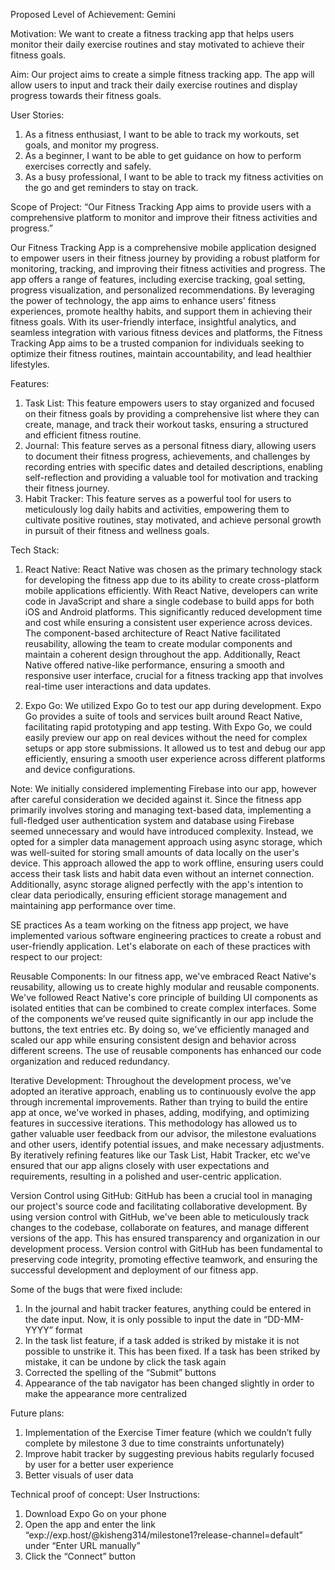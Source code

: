 Proposed Level of Achievement: 
Gemini

Motivation:
We want to create a fitness tracking app that helps users monitor their daily exercise routines and stay motivated to achieve their fitness goals. 

Aim: 
Our project aims to create a simple fitness tracking app. The app will allow users to input and track their daily exercise routines and display progress towards their fitness goals.

User Stories: 
1. As a fitness enthusiast, I want to be able to track my workouts, set goals, and monitor my progress.
2.  As a beginner, I want to be able to get guidance on how to perform exercises correctly and safely.
3. As a busy professional, I want to be able to track my fitness activities on the go and get reminders to stay on track. 

Scope of Project:
“Our Fitness Tracking App aims to provide users with a comprehensive platform to monitor and improve their fitness activities and progress.”

Our Fitness Tracking App is a comprehensive mobile application designed to empower users in their fitness journey by providing a robust platform for monitoring, tracking, and improving their fitness activities and progress. The app offers a range of features, including exercise tracking, goal setting, progress visualization, and personalized recommendations. By leveraging the power of technology, the app aims to enhance users' fitness experiences, promote healthy habits, and support them in achieving their fitness goals. With its user-friendly interface, insightful analytics, and seamless integration with various fitness devices and platforms, the Fitness Tracking App aims to be a trusted companion for individuals seeking to optimize their fitness routines, maintain accountability, and lead healthier lifestyles.

Features:
1) Task List: This feature empowers users to stay organized and focused on their fitness goals by providing a comprehensive list where they can create, manage, and track their workout tasks, ensuring a structured and efficient fitness routine.
2) Journal:  This feature serves as a personal fitness diary, allowing users to document their fitness progress, achievements, and challenges by recording entries with specific dates and detailed descriptions, enabling self-reflection and providing a valuable tool for motivation and tracking their fitness journey.
3) Habit Tracker: This feature serves as a powerful tool for users to meticulously log daily habits and activities, empowering them to cultivate positive routines, stay motivated, and achieve personal growth in pursuit of their fitness and wellness goals.



Tech Stack: 
1) React Native:
React Native was chosen as the primary technology stack for developing the fitness app due to its ability to create cross-platform mobile applications efficiently. With React Native, developers can write code in JavaScript and share a single codebase to build apps for both iOS and Android platforms. This significantly reduced development time and cost while ensuring a consistent user experience across devices. The component-based architecture of React Native facilitated reusability, allowing the team to create modular components and maintain a coherent design throughout the app. Additionally, React Native offered native-like performance, ensuring a smooth and responsive user interface, crucial for a fitness tracking app that involves real-time user interactions and data updates.

2) Expo Go:
We utilized Expo Go to test our app during development. Expo Go provides a suite of tools and services built around React Native, facilitating rapid prototyping and app testing. With Expo Go, we could easily preview our app on real devices without the need for complex setups or app store submissions. It allowed us to test and debug our app efficiently, ensuring a smooth user experience across different platforms and device configurations. 

Note:
We initially considered implementing Firebase into our app, however after careful consideration we decided against it. Since the fitness app primarily involves storing and managing text-based data, implementing a full-fledged user authentication system and database using Firebase seemed unnecessary and would have introduced complexity. Instead, we opted for a simpler data management approach using async storage, which was well-suited for storing small amounts of data locally on the user's device. This approach allowed the app to work offline, ensuring users could access their task lists and habit data even without an internet connection. Additionally, async storage aligned perfectly with the app's intention to clear data periodically, ensuring efficient storage management and maintaining app performance over time.


SE practices
As a team working on the fitness app project, we have implemented various software engineering practices to create a robust and user-friendly application. Let's elaborate on each of these practices with respect to our project:

Reusable Components: In our fitness app, we've embraced React Native's reusability, allowing us to create highly modular and reusable components. We've followed React Native's core principle of building UI components as isolated entities that can be combined to create complex interfaces. Some of the components we’ve reused quite significantly in our app include the buttons, the text entries etc. By doing so, we've efficiently managed and scaled our app while ensuring consistent design and behavior across different screens. The use of reusable components has enhanced our code organization and reduced redundancy.

Iterative Development: Throughout the development process, we've adopted an iterative approach, enabling us to continuously evolve the app through incremental improvements. Rather than trying to build the entire app at once, we've worked in phases, adding, modifying, and optimizing features in successive iterations. This methodology has allowed us to gather valuable user feedback from our advisor, the milestone evaluations and other users, identify potential issues, and make necessary adjustments. By iteratively refining features like our Task List, Habit Tracker, etc we've ensured that our app aligns closely with user expectations and requirements, resulting in a polished and user-centric application.

Version Control using GitHub: GitHub has been a crucial tool in managing our project's source code and facilitating collaborative development. By using version control with GitHub, we've been able to meticulously track changes to the codebase, collaborate on features, and manage different versions of the app. This has ensured transparency and organization in our development process. Version control with GitHub has been fundamental to preserving code integrity, promoting effective teamwork, and ensuring the successful development and deployment of our fitness app.

Some of the bugs that were fixed include:
1) In the journal and habit tracker features, anything could be entered in the date input. Now, it is only possible to input the date in “DD-MM-YYYY” format
2) In the task list feature, if a task added is striked by mistake it is not possible to unstrike it. This has been fixed. If a task has been striked by mistake, it can be undone by click the task again
3) Corrected the spelling of the “Submit” buttons
4) Appearance of the tab navigator has been changed slightly in order to make the appearance more centralized

Future plans:
1) Implementation of the Exercise Timer feature (which we couldn’t fully complete by milestone 3 due to time constraints unfortunately) 
2) Improve habit tracker by suggesting  previous habits regularly focused by user for a better user experience
3) Better visuals of user data


Technical proof of concept:
User Instructions:
1) Download Expo Go on your phone
2) Open the app and enter the link “exp://exp.host/@kisheng314/milestone1?release-channel=default” under “Enter URL manually”
3) Click the “Connect” button

